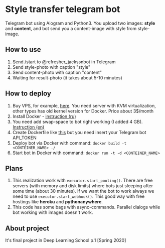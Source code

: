 # Style transfer telegram bot

Telegram bot using Aiogram and Python3. You upload two images: **style** 
and **content**, and bot send you a content-image with style from style-image.

## How to use

1. Send /start to @refresher_jackssnbot in Telegram
2. Send style-photo with caption "style"
3. Send content-photo with caption "content"
4. Waiting for result-photo (it takes about 5-10 minutes)

## How to deploy

1. Buy VPS, for example, [here](https://firstvds.ru/). You need server with KVM virtualization, other types has old kernel version for Docker. Price about 3$/month
2. Install Docker - [instruction (ru)](https://www.digitalocean.com/community/tutorials/how-to-install-and-use-docker-on-debian-9-ru)
3. You need add swap-space to bot right working (I added 4 GB). [Instruction (en)](https://www.digitalocean.com/community/tutorials/how-to-add-swap-space-on-debian-9)
3. Create Dockerfile like [this]() but you need insert your Telegram bot API_TOKEN
4. Deploy bot via Docker with command: `docker build -t <CONTEINER_NAME> ./`
5. Start bot in Docker with command: `docker run -t -d <CONTEINER_NAME>`

## Plans

1. This realization work with `executor.start_pooling()`. 
There are free servers (with memory and disk limits) 
where bots just sleeping after some time (about 30 minutes). 
If we want the bot to work always we need to use 
`executor.start_webhook()`. This good way with free 
hostings like **heroku** and **pythonanywhere**.
2. This code has some bags with async-commands. Parallel dialogs 
while bot working with images doesn't work.

## About project

It's final project in Deep Learning School p.1 [Spring 2020]